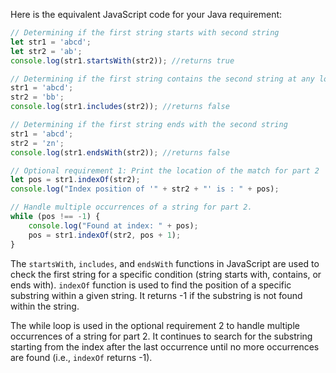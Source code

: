 Here is the equivalent JavaScript code for your Java requirement:

```JavaScript
// Determining if the first string starts with second string
let str1 = 'abcd';
let str2 = 'ab';
console.log(str1.startsWith(str2)); //returns true

// Determining if the first string contains the second string at any location
str1 = 'abcd';
str2 = 'bb';
console.log(str1.includes(str2)); //returns false

// Determining if the first string ends with the second string
str1 = 'abcd';
str2 = 'zn';
console.log(str1.endsWith(str2)); //returns false

// Optional requirement 1: Print the location of the match for part 2
let pos = str1.indexOf(str2);
console.log("Index position of '" + str2 + "' is : " + pos);

// Handle multiple occurrences of a string for part 2.
while (pos !== -1) {
    console.log("Found at index: " + pos);
    pos = str1.indexOf(str2, pos + 1);
}
```

The `startsWith`, `includes`, and `endsWith` functions in JavaScript are used to check the first string for a specific condition (string starts with, contains, or ends with). `indexOf` function is used to find the position of a specific substring within a given string. It returns -1 if the substring is not found within the string.

The while loop is used in the optional requirement 2 to handle multiple occurrences of a string for part 2. It continues to search for the substring starting from the index after the last occurrence until no more occurrences are found (i.e., `indexOf` returns -1).
